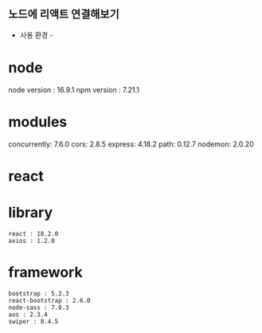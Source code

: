 ## 노드에 리액트 연결해보기

- 사용 환경 -
# node
  node version : 16.9.1
  npm version : 7.21.1
  # modules
  concurrently: 7.6.0
  cors: 2.8.5
  express: 4.18.2
  path: 0.12.7
  nodemon: 2.0.20

# react
  # library
    react : 18.2.0
    axios : 1.2.0
  # framework
    bootstrap : 5.2.3
    react-bootstrap : 2.6.0
    node-sass : 7.0.3
    aos : 2.3.4
    swiper : 8.4.5
